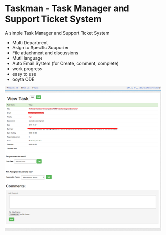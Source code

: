 # Taskman - Task Manager and Support Ticket System
A simple Task Manager and Support Ticket System

* Multi Department
* Asign to Specific Supporter
* File attachment and discussions
* Mutli language
* Auto Email System (for Create, comment, complete)
* work progress
* easy to use
* ooyta ODE


![taskman](sc.png)
